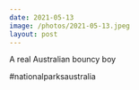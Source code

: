 ```yaml
---
date: 2021-05-13
image: /photos/2021-05-13.jpeg
layout: post
---
```


A real Australian bouncy boy

#nationalparksaustralia
